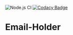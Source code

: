 ![Node.js CI](https://github.com/naivedeveloper95/Email-Holder/workflows/Node.js%20CI/badge.svg)
[![Codacy Badge](https://api.codacy.com/project/badge/Grade/14940905ed264f56ace29fb6ca370b47)](https://app.codacy.com/manual/naivedeveloper95/Email-Holder?utm_source=github.com&utm_medium=referral&utm_content=naivedeveloper95/Email-Holder&utm_campaign=Badge_Grade_Dashboard)

# Email-Holder
